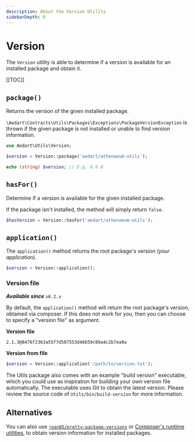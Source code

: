 ```yaml
---
description: About the Version Utility
sidebarDepth: 0
---
```


# Version

The `Version` utility is able to determine if a version is available for an installed package and obtain it.

[[TOC]]

## `package()`

Returns the version of the given installed package.

`\Aedart\Contracts\Utils\Packages\Exceptions\PackageVersionException` is thrown if the given package is not installed or unable to find version information.

```php
use Aedart\Utils\Version;

$version = Version::package('aedart/athenaeum-utils');

echo (string) $version; // E.g. 6.0.0 
```

## `hasFor()`

Determine if a version is available for the given installed package.

If the package isn't installed, the method will simply return `false`.

```php
$hasVersion = Version::hasFor('aedart/athenaeum-utils'); 
```

## `application()`

The `application()` method returns the root package's version (_your application_).

```php
$version = Version::application(); 
```

### Version file

_**Available since** `v6.1.x`_

By default, the `application()` method will return the root package's version, obtained via composer.
If this does not work for you, then you can choose to specify a "version file" as argument.

**Version file**
```txt
2.1.3@8476f2363a55f7d507553d46659c09a4c2b7ea0a
```

**Version from file**
```php
$version = Version::application('/path/to/version.txt');
```

The Utils package also comes with an example "build version" executable, which you could use as inspiration for building your own version file automatically.
The executable uses Git to obtain the latest version.
Please review the source code of `Utils/bin/build-version` for more information.

## Alternatives

You can also use [`jean85/pretty-package-versions`](https://packagist.org/packages/jean85/pretty-package-versions) or [Composer's runtime utilities](https://getcomposer.org/doc/07-runtime.md), to obtain version information for installed packages.
